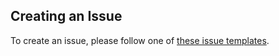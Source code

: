 ## Creating an Issue

To create an issue, please follow one of [these issue templates](https://ghe.megaleo.com/design/new-canvas-assests/issues/new/choose).
